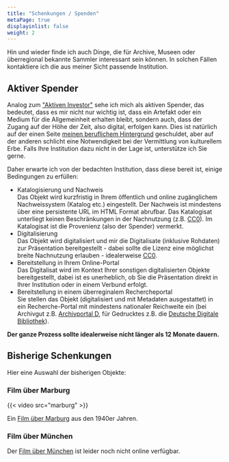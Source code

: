 ```yaml
---
title: "Schenkungen / Spenden"
metaPage: true
displayinlist: false
weight: 2
---
```


Hin und wieder finde ich auch Dinge, die für Archive, Museen oder überregional bekannte Sammler interessant sein können. In solchen Fällen kontaktiere ich die aus meiner Sicht passende Institution.

<a class="no-link" name="donation-conditions" id="donation-conditions"></a>
## Aktiver Spender

Analog zum ["Aktiven Investor"](https://de.wikipedia.org/wiki/Aktiver_Investor) sehe ich mich als aktiven Spender, das bedeutet, dass es mir nicht nur wichtig ist, dass ein Artefakt oder ein Medium für die Allgemeinheit erhalten bleibt, sondern auch, dass der Zugang auf der Höhe der Zeit, also digital, erfolgen kann. Dies ist natürlich auf der einen Seite [meinen beruflichem Hintergrund](/about/#professional-interests) geschuldet, aber auf der anderen schlicht eine Notwendigkeit bei der Vermittlung von kulturellem Erbe. Falls Ihre Institution dazu nicht in der Lage ist, unterstütze ich Sie gerne.

Daher erwarte ich von der bedachten Institution, dass diese bereit ist, einige Bedingungen zu erfüllen:

<ul class="list-block">
    <li><div class="li-heading">Katalogisierung und Nachweis</div>
        <div class="li-body type-text">Das Objekt wird kurzfristig in Ihrem öffentlich und online zugänglichem Nachweissystem (Katalog etc.) eingestellt. Der Nachweis ist mindestens über eine persistente URL im HTML Format abrufbar. Das Katalogisat unterliegt keinen Beschränkungen in der Nachnutzung (z.B. <a href="https://creativecommons.org/share-your-work/public-domain/cc0/" title="CC0">CC0</a>). Im Katalogisat ist die Provenienz (also der Spender) vermerkt.
        </div>
    </li>
    <li><div class="li-heading">Digitalisierung</div></li>
        <div class="li-body type-text">Das Objekt wird digitalisiert und mir die Digitalisate (inklusive Rohdaten) zur Präsentation bereitgestellt - dabei sollte die Lizenz eine möglichst breite Nachnutzung erlauben - idealerweise <a href="https://creativecommons.org/share-your-work/public-domain/cc0/" title="CC0">CC0</a>.
        </div>
    </li>
    <li><div class="li-heading">Bereitstellung in Ihrem Online-Portal</div></li>
        <div class="li-body type-text">Das Digitalisat wird im Kontext Ihrer sonstigen digitalisierten Objekte bereitgestellt, dabei ist es unerheblich, ob Sie die Präsentation direkt in Ihrer Institution oder in einem Verbund erfolgt.
        </div>
    </li>
    <li><div class="li-heading">Bereitstellung in einem überreginalem Rechercheportal</div></li>
        <div class="li-body type-text">Sie stellen das Objekt (digitalisiert und mit Metadaten ausgestattet) in ein Recherche-Portal mit mindestens nationaler Reichweite ein (bei Archivgut z.B. <a href="https://www.archivportal-d.de/" title="Archivportal D">Archivportal D</a>, für Gedrucktes z.B. die <a href="https://www.deutsche-digitale-bibliothek.de/" title="Deutsche Digitale Bibliothek">Deutsche Digitale Bibliothek</a>).
        </div>
    </li>
</ul>

**Der ganze Prozess sollte idealerweise nicht länger als 12 Monate dauern.**

## Bisherige Schenkungen

Hier eine Auswahl der bisherigen Objekte:

### Film über Marburg

{{< video src="marburg" >}}

Ein [Film über Marburg](https://arcinsys.hessen.de/arcinsys/detailAction?detailid=v7729942) aus den 1940er Jahren.

### Film über München

Der [Film über München](https://stadtarchiv.muenchen.de/scopeQuery/detail.aspx?ID=617667) ist leider noch nicht online verfügbar.
